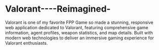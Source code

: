 # Valorant----Reimagined-
Valorant is one of my favorite FPP Game so made a stunning, responsive web application dedicated to Valorant, featuring comprehensive game information, agent profiles, weapon statistics, and map details. Built with modern web technologies to deliver an immersive gaming experience for Valorant enthusiasts.
